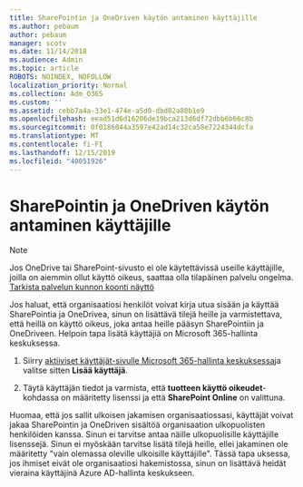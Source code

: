 ```yaml
---
title: SharePointin ja OneDriven käytön antaminen käyttäjille
ms.author: pebaum
author: pebaum
manager: scotv
ms.date: 11/14/2018
ms.audience: Admin
ms.topic: article
ROBOTS: NOINDEX, NOFOLLOW
localization_priority: Normal
ms.collection: Adm_O365
ms.custom: ''
ms.assetid: cebb7a4a-33e1-474e-a5d0-dbd02a80b1e9
ms.openlocfilehash: eead51d6d16206de19bca213d6df72dbb6b66c8b
ms.sourcegitcommit: 0f0186044a3597e42ad14c32ca58e7224344dcfa
ms.translationtype: MT
ms.contentlocale: fi-FI
ms.lasthandoff: 12/15/2019
ms.locfileid: "40051926"
---
```

# <a name="give-users-access-to-sharepoint-and-onedrive"></a>SharePointin ja OneDriven käytön antaminen käyttäjille

> [!NOTE]
> Jos OneDrive tai SharePoint-sivusto ei ole käytettävissä useille käyttäjille, joilla on aiemmin ollut käyttö oikeus, saattaa olla tilapäinen palvelu ongelma. [Tarkista palvelun kunnon koonti näyttö](https://portal.office.com/adminportal/home#/servicehealth)
  
Jos haluat, että organisaatiosi henkilöt voivat kirja utua sisään ja käyttää SharePointia ja OneDrivea, sinun on lisättävä tilejä heille ja varmistettava, että heillä on käyttö oikeus, joka antaa heille pääsyn SharePointiin ja OneDriveen. Helpoin tapa lisätä käyttäjiä on Microsoft 365-hallinta keskuksessa.
  
1. Siirry [aktiiviset käyttäjät-sivulle Microsoft 365-hallinta keskuksessa](https://portal.office.com/adminportal/home#/users)ja valitse sitten **Lisää käyttäjä**.
    
2. Täytä käyttäjän tiedot ja varmista, että **tuotteen käyttö oikeudet**-kohdassa on määritetty lisenssi ja että **SharePoint Online** on valittuna. 
    
Huomaa, että jos sallit ulkoisen jakamisen organisaatiossasi, käyttäjät voivat jakaa SharePointin ja OneDriven sisältöä organisaation ulkopuolisten henkilöiden kanssa. Sinun ei tarvitse antaa näille ulkopuolisille käyttäjille lisenssejä. Sinun ei myöskään tarvitse lisätä tilejä heille, ellei jakaminen ole määritetty "vain olemassa oleville ulkoisille käyttäjille". Tässä tapa uksessa, jos ihmiset eivät ole organisaatiosi hakemistossa, sinun on lisättävä heidät vieraina käyttäjinä Azure AD-hallinta keskukseen.
  

